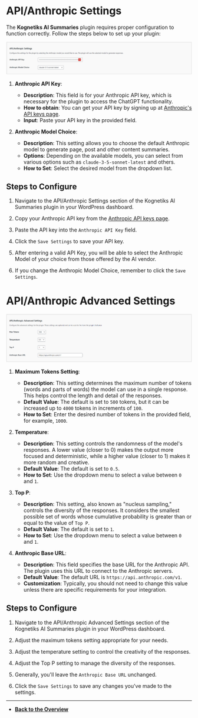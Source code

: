# API/Anthropic Settings

The **Kognetiks AI Summaries** plugin requires proper configuration to function correctly. Follow the steps below to set up your plugin:

![API/Anthropic Settings](api-anthropic-settings.png)

1. **Anthropic API Key**:

   - **Description**: This field is for your Anthropic API key, which is necessary for the plugin to access the ChatGPT functionality.
   - **How to obtain**: You can get your API key by signing up at [Anthropic's API keys page](https://console.anthropic.com/).
   - **Input**: Paste your API key in the provided field.
   
2. **Anthropic Model Choice**:
   - **Description**: This setting allows you to choose the default Anthropic model to generate page, post and other content summaries.
   - **Options**: Depending on the available models, you can select from various options such as `claude-3-5-sonnet-latest` and others.
   - **How to Set**: Select the desired model from the dropdown list.

## Steps to Configure

1. Navigate to the API/Anthropic Settings section of the Kognetiks AI Summaries plugin in your WordPress dashboard.

2. Copy your Anthropic API key from the [Anthropic API keys page](https://console.anthropic.com/).

3. Paste the API key into the `Anthropic API Key` field.

4. Click the `Save Settings` to save your API key.

5. After entering a valid API Key, you will be able to select the Anthropic Model of your choice from those offered by the AI vendor.

6. If you change the Anthropic Model Choice, remember to click the `Save Settings`.

# API/Anthropic Advanced Settings

![API/Anthropic Advanced Settings](api-anthropic-advanced-settings.png)

1. **Maximum Tokens Setting**:
   - **Description**: This setting determines the maximum number of tokens (words and parts of words) the model can use in a single response. This helps control the length and detail of the responses.
   - **Default Value**: The default is set to `500` tokens, but it can be increased up to `4000` tokens in increments of `100`.
   - **How to Set**: Enter the desired number of tokens in the provided field, for example, `1000`.

2. **Temperature**:
   - **Description**: This setting controls the randomness of the model's responses. A lower value (closer to 0) makes the output more focused and deterministic, while a higher value (closer to 1) makes it more random and creative.
   - **Default Value**: The default is set to `0.5`.
   - **How to Set**: Use the dropdown menu to select a value between `0` and `1`.

3. **Top P**:
   - **Description**: This setting, also known as "nucleus sampling," controls the diversity of the responses. It considers the smallest possible set of words whose cumulative probability is greater than or equal to the value of `Top P`.
   - **Default Value**: The default is set to `1`.
   - **How to Set**: Use the dropdown menu to select a value between `0` and `1`.

4. **Anthropic Base URL**:
   - **Description**: This field specifies the base URL for the Anthropic API. The plugin uses this URL to connect to the Anthropic servers.
   - **Default Value**: The default URL is `https://api.anthropic.com/v1`.
   - **Customization**: Typically, you should not need to change this value unless there are specific requirements for your integration.

## Steps to Configure

1. Navigate to the API/Anthropic Advanced Settings section of the Kognetiks AI Summaries plugin in your WordPress dashboard.

2. Adjust the maximum tokens setting appropriate for your needs.

3. Adjust the temperature setting to control the creativity of the responses.

4. Adjust the Top P setting to manage the diversity of the responses.

5. Generally, you'll leave the `Anthropic Base URL` unchanged.

6. Click the `Save Settings` to save any changes you've made to the settings.

---

- **[Back to the Overview](/overview.md)**
